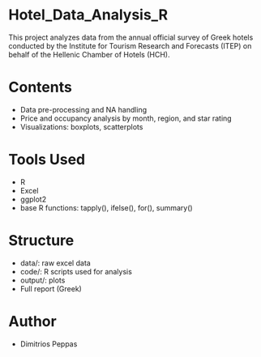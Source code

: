 # Hotel_Data_Analysis_R

This project analyzes data from the annual official survey of Greek hotels conducted by the Institute for Tourism Research and Forecasts (ITEP) on behalf of the Hellenic Chamber of Hotels (HCH).

# Contents 

- Data pre-processing and NA handling
- Price and occupancy analysis by month, region, and star rating
- Visualizations: boxplots, scatterplots 

# Tools Used

- R
- Excel
- ggplot2
- base R functions: tapply(), ifelse(), for(), summary()

# Structure

- data/: raw excel data
- code/: R scripts used for analysis
- output/: plots
- Full report (Greek)

# Author

- Dimitrios Peppas

